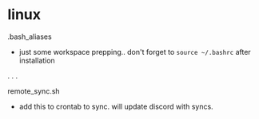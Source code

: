 # linux

.bash_aliases

- just some workspace prepping.. don't forget to `source ~/.bashrc` after installation

.
.
.

remote_sync.sh

- add this to crontab to sync. will update discord with syncs.
